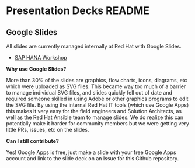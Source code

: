 # Presentation Decks README

## Google Slides

All slides are currently managed internally at Red Hat with Google Slides.

- [SAP HANA Workshop](https://docs.google.com/presentation/d/1m44mXs94WEd6JSUBw4GIXESwU-a2fq_MWkW_XcGDbZo)

**Why use Google Slides?**

More than 30% of the slides are graphics, flow charts, icons, diagrams, etc which were uploaded as SVG files.  This became way too much of a barrier to manage individual SVG files, and slides quickly fell out of date and required someone skilled in using Adobe or other graphics programs to edit the SVG file.  By using the internal Red Hat IT tools (which use Google Apps) this makes it very easy for the field engineers and Solution Architects, as well as the Red Hat Ansible team to manage slides.  We do realize this can potentially make it harder for community members but we were getting very little PRs, issues, etc on the slides.

**Can I still contribute?**

Yes!  Google Apps is free, just make a slide with your free Google Apps account and link to the slide deck on an Issue for this Github repository.
